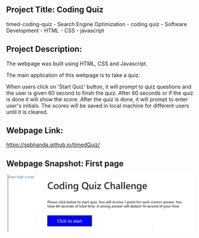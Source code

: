 ## Project Title: Coding Quiz

timed-coding-quiz - Search Engine Optimization - coding quiz - Software Development - HTML - CSS - javascript

## Project Description:

The webpage was built using HTML, CSS and Javascript.

The main application of this webpage is to take a quiz.

When users click on 'Start Quiz' button, it will prompt to quiz questions and the user is given 60 second to finsh the quiz. After 60 seconds or if the quiz is done it will show the score. After the quiz is done, it will prompt to enter user's initials. The scores will be saved in local machine for different users until it is cleared. 



## Webpage Link:

 https://spbhanda.github.io/timedQuiz/

## Webpage Snapshot: First page

![](https://github.com/spbhanda/timedQuiz/blob/main/assets/Images/firstPage.JPG)

